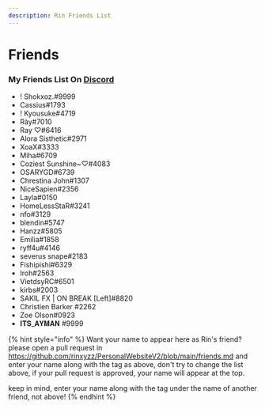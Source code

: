 ```yaml
---
description: Rin Friends List
---
```


# Friends

### My Friends List On [Discord](https://discord.com)

* ! Shokxoz.#9999
* Cassius#1793
* ! Kyousuke#4719
* Rày#7010
* Ray ♡#6416
* Alora Sisthetic#2971
* XoaX#3333
* Miha#6709
* Coziest Sunshine\~♡#4083
* OSARYGD#6739
* Chrestina John#1307
* NiceSapien#2356
* Layla#0150
* HomeLessStaR#3241
* nfo#3129
* blendin#5747
* Hanzz#5805
* Emilia#1858
* ryff4u#4146
* severus snape#2183
* Fishipishi#6329
* Iroh#2563
* VietdsyRC#6501
* kirbs#2003
* SAKIL FX | ON BREAK \[Left]#8820
* Christien Barker #2262
* Zoe Olson#0923
* 𝐈𝐓𝐒\_𝐀𝐘𝐌𝐀𝐍 #9999

{% hint style="info" %}
Want your name to appear here as Rin's friend? please open a pull request in https://github.com/rinxyzz/PersonalWebsiteV2/blob/main/friends.md and enter your name along with the tag as above, don't try to change the list above, if your pull request is approved, your name will appear at the top.

keep in mind, enter your name along with the tag under the name of another friend, not above!
{% endhint %}
